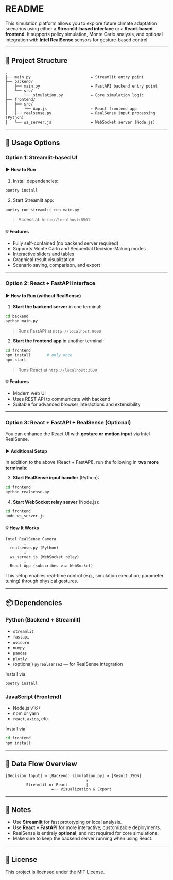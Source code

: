 # README

This simulation platform allows you to explore future climate adaptation scenarios using either a **Streamlit-based interface** or a **React-based frontend**. It supports policy simulation, Monte Carlo analysis, and optional integration with **Intel RealSense** sensors for gesture-based control.

---

## 🔧 Project Structure

```
.
├── main.py                          ← Streamlit entry point
├── backend/
│   ├── main.py                      ← FastAPI backend entry point
│   └── src/
│       └── simulation.py            ← Core simulation logic
├── frontend/
│   ├── src/
│   │   └── App.js                   ← React frontend app
│   ├── realsense.py                 ← RealSense input processing (Python)
│   └── ws_server.js                 ← WebSocket server (Node.js)
```

---

## 🚀 Usage Options

### Option 1: Streamlit-based UI

#### ▶ How to Run

1. Install dependencies:

```bash
poetry install
```

2. Start Streamlit app:

```bash
poetry run streamlit run main.py
```

> Access at: `http://localhost:8501`

#### 💡 Features

* Fully self-contained (no backend server required)
* Supports Monte Carlo and Sequential Decision-Making modes
* Interactive sliders and tables
* Graphical result visualization
* Scenario saving, comparison, and export

---

### Option 2: React + FastAPI Interface

#### ▶ How to Run (without RealSense)

1. **Start the backend server** in one terminal:

```bash
cd backend
python main.py
```

> Runs FastAPI at `http://localhost:8000`

2. **Start the frontend app** in another terminal:

```bash
cd frontend
npm install       # only once
npm start
```

> Runs React at `http://localhost:3000`

#### 💡 Features

* Modern web UI
* Uses REST API to communicate with backend
* Suitable for advanced browser interactions and extensibility

---

### Option 3: React + FastAPI + RealSense (Optional)

You can enhance the React UI with **gesture or motion input** via Intel RealSense.

#### ▶ Additional Setup

In addition to the above (React + FastAPI), run the following in **two more terminals**:

3. **Start RealSense input handler** (Python):

```bash
cd frontend
python realsense.py
```

4. **Start WebSocket relay server** (Node.js):

```bash
cd frontend
node ws_server.js
```

#### 💡 How It Works

```text
Intel RealSense Camera
        ↓
  realsense.py (Python)
        ↓
  ws_server.js (WebSocket relay)
        ↓
  React App (subscribes via WebSocket)
```

This setup enables real-time control (e.g., simulation execution, parameter tuning) through physical gestures.

---

## 📦 Dependencies

### Python (Backend + Streamlit)

* `streamlit`
* `fastapi`
* `uvicorn`
* `numpy`
* `pandas`
* `plotly`
* (optional) `pyrealsense2` — for RealSense integration

Install via:

```bash
poetry install
```

### JavaScript (Frontend)

* Node.js v16+
* npm or yarn
* `react`, `axios`, etc.

Install via:

```bash
cd frontend
npm install
```

---

## 📁 Data Flow Overview

```
[Decision Input] → [Backend: simulation.py] → [Result JSON]
                                   ↑
         Streamlit or React        |
                    ←── Visualization & Export
```

---

## 📝 Notes

* Use **Streamlit** for fast prototyping or local analysis.
* Use **React + FastAPI** for more interactive, customizable deployments.
* RealSense is entirely **optional**, and not required for core simulations.
* Make sure to keep the backend server running when using React.

---

## 🪪 License

This project is licensed under the MIT License.